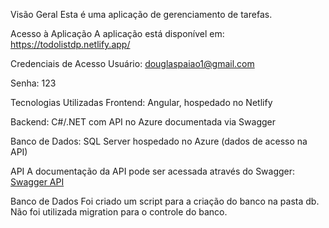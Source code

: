 Visão Geral
Esta é uma aplicação de gerenciamento de tarefas.

Acesso à Aplicação
A aplicação está disponível em: https://todolistdp.netlify.app/

Credenciais de Acesso
Usuário: douglaspaiao1@gmail.com

Senha: 123

Tecnologias Utilizadas
Frontend: Angular, hospedado no Netlify

Backend: C#/.NET com API no Azure documentada via Swagger

Banco de Dados: SQL Server hospedado no Azure (dados de acesso na API)

API
A documentação da API pode ser acessada através do Swagger:
[Swagger API](https://todolistdp-akhqawc7eabpawhz.canadacentral-01.azurewebsites.net/swagger/index.html)

Banco de Dados
Foi criado um script para a criação do banco na pasta db. Não foi utilizada migration para o controle do banco.